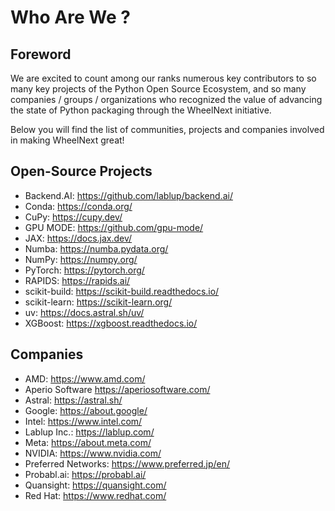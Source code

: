 
# Who Are We ?

## Foreword

We are excited to count among our ranks numerous key contributors to so many key projects of the Python Open Source
Ecosystem, and so many companies / groups / organizations who recognized the value of advancing the state of Python
packaging through the WheelNext initiative.

Below you will find the list of communities, projects and companies involved in making WheelNext great!

## Open-Source Projects

- Backend.AI: <https://github.com/lablup/backend.ai/>
- Conda: <https://conda.org/>
- CuPy: <https://cupy.dev/>
- GPU MODE: <https://github.com/gpu-mode/>
- JAX: <https://docs.jax.dev/>
- Numba: <https://numba.pydata.org/>
- NumPy: <https://numpy.org/>
- PyTorch: <https://pytorch.org/>
- RAPIDS: <https://rapids.ai/>
- scikit-build: <https://scikit-build.readthedocs.io/>
- scikit-learn: <https://scikit-learn.org/>
- uv: <https://docs.astral.sh/uv/>
- XGBoost: <https://xgboost.readthedocs.io/>

## Companies

- AMD: <https://www.amd.com/>
- Aperio Software <https://aperiosoftware.com/>
- Astral: <https://astral.sh/>
- Google: <https://about.google/>
- Intel: <https://www.intel.com/>
- Lablup Inc.: <https://lablup.com/>
- Meta: <https://about.meta.com/>
- NVIDIA: <https://www.nvidia.com/>
- Preferred Networks: <https://www.preferred.jp/en/>
- Probabl.ai: <https://probabl.ai/>
- Quansight: <https://quansight.com/>
- Red Hat: <https://www.redhat.com/>
